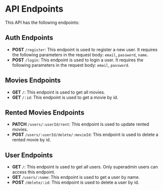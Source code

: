 # API Endpoints

This API has the following endpoints:

## Auth Endpoints

- **POST** `/register`: This endpoint is used to register a new user. It requires the following parameters in the request body: `email`, `password`, `name`.
- **POST** `/login`: This endpoint is used to login a user. It requires the following parameters in the request body: `email`, `password`.

## Movies Endpoints

- **GET** `/`: This endpoint is used to get all movies.
- **GET** `/:id`: This endpoint is used to get a movie by id.

## Rented Movies Endpoints

- **PATCH** `/users/:userId/rent`: This endpoint is used to update rented movies.
- **POST** `/users/:userId/delete/:movieId`: This endpoint is used to delete a rented movie by id.


## User Endpoints

- **GET** `/`: This endpoint is used to get all users. Only superadmin users can access this endpoint.
- **GET** `/users/:name`: This endpoint is used to get a user by name.
- **POST** `/delete/:id`: This endpoint is used to delete a user by id.
